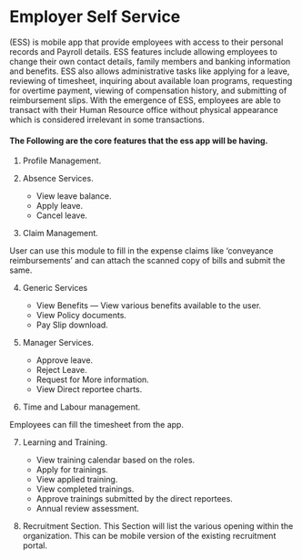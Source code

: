 # Employer Self Service

(ESS) is mobile app that provide employees with access to their personal records and Payroll details. ESS features include allowing employees to change their own contact details, family members and banking information and benefits. ESS also allows administrative tasks like applying for a leave, reviewing of timesheet, inquiring about available loan programs, requesting for overtime payment, viewing of compensation history, and submitting of reimbursement slips. With the emergence of ESS, employees are able to transact with their Human Resource office without physical appearance which is considered irrelevant in some transactions.

#### The Following are the core features that the ess app will be having.

  1. Profile Management.

  2. Absence Services.

     * View leave balance.
     * Apply leave.
     * Cancel leave.

  3. Claim Management.

  User can use this module to fill in the expense claims like ‘conveyance reimbursements’ and can attach the scanned copy of  bills and submit the same.

  4. Generic Services
      * View Benefits — View various benefits available to the user.
      * View Policy documents.
      * Pay Slip download.

  5. Manager Services.
      * Approve leave.
      * Reject Leave.
      * Request for More information.
      * View Direct reportee charts.
    
  6. Time and Labour management.
  
  Employees can fill the timesheet from the app.
  
  7. Learning and Training.
  
      *  View training calendar based on the roles.
      *  Apply for trainings.
      *  View applied training.
      *  View completed trainings.
      *  Approve trainings submitted by the direct reportees.
      *  Annual review assessment.
  8. Recruitment Section.
    This Section will list the various opening within the organization. This can be mobile version of the existing recruitment portal.
  
  
 
